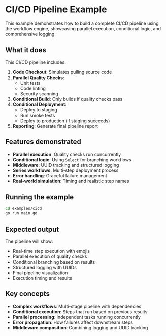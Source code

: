 # CI/CD Pipeline Example

This example demonstrates how to build a complete CI/CD pipeline using the workflow engine, showcasing parallel execution, conditional logic, and comprehensive logging.

## What it does

This CI/CD pipeline includes:

1. **Code Checkout**: Simulates pulling source code
2. **Parallel Quality Checks**: 
   - Unit tests
   - Code linting
   - Security scanning
3. **Conditional Build**: Only builds if quality checks pass
4. **Conditional Deployment**: 
   - Deploy to staging
   - Run smoke tests
   - Deploy to production (if staging succeeds)
5. **Reporting**: Generate final pipeline report

## Features demonstrated

- **Parallel execution**: Quality checks run concurrently
- **Conditional logic**: Using `Select` for branching workflows
- **Middleware**: UUID tracking and structured logging
- **Series workflows**: Multi-step deployment process
- **Error handling**: Graceful failure management
- **Real-world simulation**: Timing and realistic step names

## Running the example

```bash
cd examples/cicd
go run main.go
```

## Expected output

The pipeline will show:
- Real-time step execution with emojis
- Parallel execution of quality checks
- Conditional branching based on results
- Structured logging with UUIDs
- Final pipeline visualization
- Execution timing and results

## Key concepts

- **Complex workflows**: Multi-stage pipeline with dependencies
- **Conditional execution**: Steps that run based on previous results
- **Parallel processing**: Independent tasks running concurrently
- **Error propagation**: How failures affect downstream steps
- **Middleware composition**: Combining logging and UUID tracking
